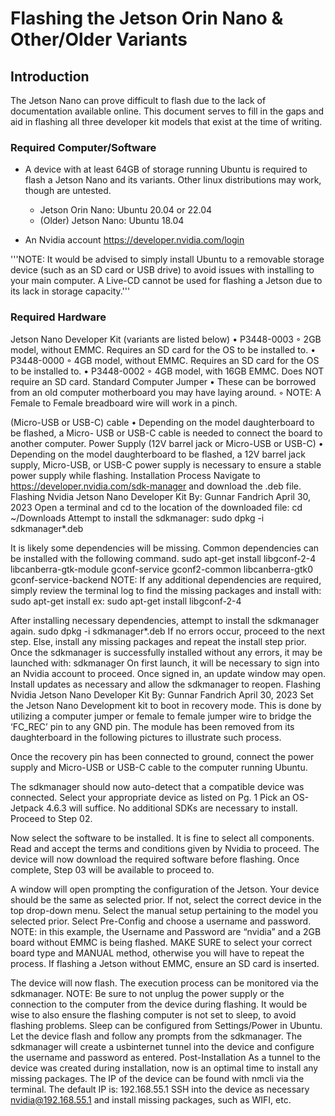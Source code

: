 # Flashing the Jetson Orin Nano & Other/Older Variants

## Introduction
The Jetson Nano can prove difficult to flash due to the lack of documentation available online. This
document serves to fill in the gaps and aid in flashing all three developer kit models that exist at the
time of writing.

### Required Computer/Software
* A device with at least 64GB of storage running Ubuntu is required to
flash a Jetson Nano and its variants. Other linux distributions may work, though are untested.

  * Jetson Orin Nano: Ubuntu 20.04 or 22.04
  * (Older) Jetson Nano: Ubuntu 18.04

* An Nvidia account https://developer.nvidia.com/login

'''NOTE: It would be advised to simply install Ubuntu to a removable storage device (such as an SD card
or USB drive) to avoid issues with installing to your main computer. A Live-CD cannot be used for
flashing a Jetson due to its lack in storage capacity.'''

### Required Hardware
Jetson Nano Developer Kit (variants are listed below)
• P3448-0003
◦ 2GB model, without EMMC. Requires an SD card for the OS
to be installed to.
• P3448-0000
◦ 4GB model, without EMMC. Requires an SD card for the OS
to be installed to.
• P3448-0002
◦ 4GB model, with 16GB EMMC. Does NOT require an SD
card.
Standard Computer Jumper
• These can be borrowed from an old computer motherboard you
may have laying around.
◦ NOTE: A Female to Female breadboard wire will work in a
pinch.


(Micro-USB or USB-C) cable
• Depending on the model daughterboard to be flashed, a Micro-
USB or USB-C cable is needed to connect the board to another
computer.
Power Supply (12V barrel jack or Micro-USB or USB-C)
• Depending on the model daughterboard to be flashed, a 12V barrel
jack supply, Micro-USB, or USB-C power supply is necessary to
ensure a stable power supply while flashing.
Installation Process
Navigate to https://developer.nvidia.com/sdk-manager and download the .deb file.
Flashing Nvidia Jetson Nano Developer Kit
By: Gunnar Fandrich
April 30, 2023
Open a terminal and cd to the location of the downloaded file:
cd ~/Downloads
Attempt to install the sdkmanager:
sudo dpkg -i sdkmanager*.deb



It is likely some dependencies will be missing. Common dependencies can be installed with the
following command.
sudo apt-get install libgconf-2-4 libcanberra-gtk-module gconf-service gconf2-common
libcanberra-gtk0 gconf-service-backend
NOTE: If any additional dependencies are required, simply review the terminal log to find the missing
packages and install with:
sudo apt-get install <package name>
ex: sudo apt-get install libgconf-2-4


After installing necessary dependencies, attempt to install the sdkmanager again.
sudo dpkg -i sdkmanager*.deb
If no errors occur, proceed to the next step. Else, install any missing packages and repeat the install step
prior.
Once the sdkmanager is successfully installed without any errors, it may be launched with:
sdkmanager
On first launch, it will be necessary to sign into an Nvidia account to proceed. Once signed in, an
update window may open. Install updates as necessary and allow the sdkmanager to reopen.
Flashing Nvidia Jetson Nano Developer Kit
By: Gunnar Fandrich
April 30, 2023
Set the Jetson Nano Development kit to boot in recovery mode. This is done by utilizing a computer
jumper or female to female jumper wire to bridge the ‘FC_REC’ pin to any GND pin. The module has
been removed from its daughterboard in the following pictures to illustrate such process.


Once the recovery pin has been connected to ground, connect the power supply and Micro-USB or
USB-C cable to the computer running Ubuntu.


The sdkmanager should now auto-detect that a compatible device was connected.
Select your appropriate device as listed on Pg. 1
Pick an OS- Jetpack 4.6.3 will suffice.
No additional SDKs are necessary to install.
Proceed to Step 02.


Now select the software to be installed. It is fine to select all components. Read and accept the terms
and conditions given by Nvidia to proceed.
The device will now download the required software before flashing. Once complete, Step 03 will be
available to proceed to.


A window will open prompting the configuration of the Jetson. Your device should be the same as
selected prior. If not, select the correct device in the top drop-down menu.
Select the manual setup pertaining to the model you selected prior.
Select Pre-Config and choose a username and password.
NOTE: in this example, the Username and Password are “nvidia” and a 2GB board without EMMC is
being flashed. MAKE SURE to select your correct board type and MANUAL method, otherwise you
will have to repeat the process. If flashing a Jetson without EMMC, ensure an SD card is inserted.


The device will now flash. The execution process can be monitored via the sdkmanager.
NOTE: Be sure to not unplug the power supply or the connection to the computer from the device
during flashing. It would be wise to also ensure the flashing computer is not set to sleep, to avoid
flashing problems. Sleep can be configured from Settings/Power in Ubuntu.
Let the device flash and follow any prompts from the sdkmanager. The sdkmanager will create a usbinternet
tunnel into the device and configure the username and password as entered.
Post-Installation
As a tunnel to the device was created during installation, now is an optimal time to install any missing
packages. The IP of the device can be found with nmcli via the terminal. The default IP is:
192.168.55.1
SSH into the device as necessary nvidia@192.168.55.1 and install missing packages, such as WIFI, etc.
